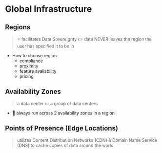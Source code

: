 # Global Infrastructure

## Regions

> ⭐️ facilitates Data Sovereignty 👉 data NEVER leaves the region the user has specified it to be in

- How to choose region
    - compliance
    - proximity
    - feature availability
    - pricing
    
## Availability Zones 

> a data center or a group of data centers

- 🔆 always run across 2 availability zones in a region

## Points of Presence (Edge Locations)

> utilizes Content Distribution Networks (CDN) & Domain Name Service (DNS) to cache copies of data around the world